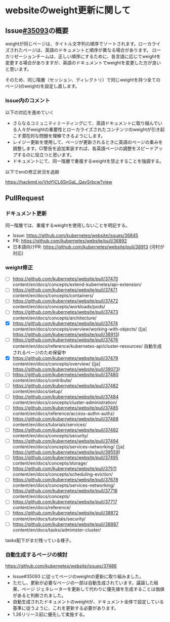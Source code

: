 # websiteのweight更新に関して

## Issue[#35093](https://github.com/kubernetes/website/issues/35093)の概要

weightが同じページは、タイトル文字列の順序でソートされます。ローカライズされたページは、英語のドキュメントと順序が異なる場合があります。
ローカリゼーションチームは、正しい順序にするために、各言語に応じてweightを変更する場合がありますが、英語のドキュメントでweightを変更した方が良いと思います。

そのため、同じ階層（セッション、ディレクトリ）で同じweightを持つ全てのページ(のweight)を設定し直します。

### Issue内のコメント

以下の対応を進めていく

- さらなるコミュニティミーティングにて、英語ドキュメントに取り組んでいる人々がweightの重要性とローカライズされたコンテンツのweightが引き起こす潜在的な問題を理解できるようにします。
- レイジー更新を使用して、ページが更新されるときに英語のページの重みを調整します。CI警告を追加実装すれば、各英語ページの調整をスピードアップするのに役立つと思います。
- ドキュメントにて、同一階層で重複するweightを禁止することを強調する。

以下でenの修正状況を追跡

https://hackmd.io/VtoYICL6SnGaL_QaySrbcw?view


## PullRequest

### ドキュメント更新

同一階層では、重複するweightを使用しないことを明記する。
- Issue: https://github.com/kubernetes/website/issues/36845
- PR: https://github.com/kubernetes/website/pull/36892
- 日本語向けPR: https://github.com/kubernetes/website/pull/38913  (河村が対応)

### weight修正

- [ ] https://github.com/kubernetes/website/pull/37470 content/en/docs/concepts/extend-kubernetes/api-extension/
- [ ] https://github.com/kubernetes/website/pull/37471 content/en/docs/concepts/containers/
- [ ] https://github.com/kubernetes/website/pull/37472 content/en/docs/concepts/workloads/pods/
- [ ] https://github.com/kubernetes/website/pull/37473 content/en/docs/concepts/architecture/
- [x] https://github.com/kubernetes/website/pull/37474 content/en/docs/concepts/overview/working-with-objects/ ([ja] https://github.com/kubernetes/website/pull/38913)
- [ ] https://github.com/kubernetes/website/pull/37476 content/en/docs/reference/kubernetes-api/cluster-resources/ 自動生成されるページのため保留中
- [x] https://github.com/kubernetes/website/pull/37479 content/en/docs/concepts/overview/ ([ja] https://github.com/kubernetes/website/pull/39073)
- [ ] https://github.com/kubernetes/website/pull/37480 content/en/docs/contribute/
- [ ] https://github.com/kubernetes/website/pull/37482 content/en/docs/setup/
- [ ] https://github.com/kubernetes/website/pull/37484 content/en/docs/concepts/cluster-administration/
- [ ] https://github.com/kubernetes/website/pull/37485 content/en/docs/reference/access-authn-authz/
- [ ] https://github.com/kubernetes/website/pull/37488 content/en/docs/tutorials/services/
- [ ] https://github.com/kubernetes/website/pull/37492 content/en/docs/concepts/security/
- [ ] https://github.com/kubernetes/website/pull/37494 content/en/docs/concepts/services-networking/ ([ja] https://github.com/kubernetes/website/pull/39559)
- [ ] https://github.com/kubernetes/website/pull/37495 content/en/docs/concepts/storage/
- [ ] https://github.com/kubernetes/website/pull/37511 content/en/docs/concepts/scheduling-eviction/
- [ ] https://github.com/kubernetes/website/pull/37678 content/en/docs/concepts/services-networking/
- [ ] https://github.com/kubernetes/website/pull/37716 content/en/docs/concepts/
- [ ] https://github.com/kubernetes/website/pull/37717 content/en/docs/reference/
- [ ] https://github.com/kubernetes/website/pull/38872 content/en/docs/tutorials/security/
- [ ] https://github.com/kubernetes/website/pull/38887 content/en/docs/tasks/administer-cluster/

tasks配下がまだ残っている様子。

### 自動生成するページの検討

https://github.com/kubernetes/website/issues/37486

- Issue#35093 に従ってページのweightの更新に取り組みました。
- ただし、更新が必要なページの一部は自動生成されています。議論した結果、ページ ジェネレーターを更新して代わりに優先値を生成することは価値があると判断されました。
- 自動生成されたドキュメントのweightが、ドキュメント全体で設定している基準に従うように、これを更新する必要があります。
- 1.26リリース前に優先して実施する。
 

